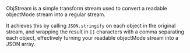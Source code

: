 ObjStream is a simple transform stream used to convert a readable objectMode stream into a regular stream.

It achieves this by calling `JSON.stringify` on each object in the original stream, and wrapping the result in `[]` characters with a comma separating each object, effectively turning your readable objectMode stream into a JSON array.
